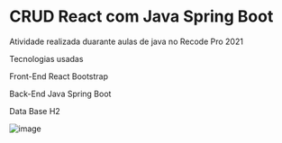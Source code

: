 # CRUD React com Java Spring Boot

Atividade realizada duarante aulas de java no Recode Pro 2021

Tecnologias usadas 

Front-End
React
Bootstrap

Back-End
Java
Spring Boot

Data Base
H2


![image](https://user-images.githubusercontent.com/86275525/154781832-7e105e15-40ad-4f5d-a68e-219b43db0f9c.png)
